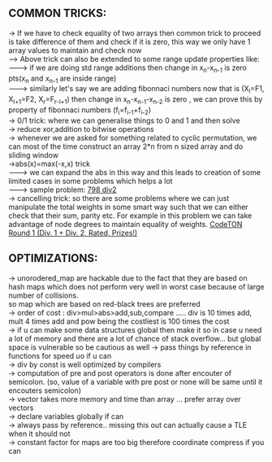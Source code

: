 **COMMON TRICKS:**
--
-> If we have to check equality of two arrays then common trick to proceed is take difference of them and check if it is zero, this way we only have 1 array values to maintain and check now\
--> Above trick can also be extended to some range update properties like:\
---> if we are doing std range additions then change in x<sub>n</sub>-x<sub>n-1</sub> is zero pts(x<sub>n</sub> and x<sub>n-1</sub> are inside range)\
---> similarly let's say we are adding fibonnaci numbers now that is (X<sub>l</sub>=F1, X<sub>l+1</sub>=F2, X<sub>r</sub>=F<sub>r-l+1</sub>) then change in x<sub>n</sub>-x<sub>n-1</sub>-x<sub>n-2</sub> is zero , we can prove this by property of fibonnaci numbers (f<sub>i</sub>=f<sub>i-1</sub>+f<sub>i-2</sub>)\
-> 0/1 trick: where we can generalise things to 0 and 1 and then solve\
-> reduce xor,addition to bitwise operations\
-> whenever we are asked for something related to cyclic permutation, we can most of the time construct an array 2\*n from n sized array and do sliding window\
->abs(x)=max(-x,x) trick\
---> we can expand the abs in this way and this leads to creation of some limited cases in some problems which helps a lot \
---> sample problem: [798 div2](https://codeforces.com/contest/1689/submission/161362525)\
-> cancelling trick: so there are some problems where we can just manipulate the total weights in some smart way such that we can either check that their sum, parity etc. For example in this problem we can take advantage of node degrees to maintain equality of weights. [CodeTON Round 1 (Div. 1 + Div. 2, Rated, Prizes!)](https://codeforces.com/contest/1656/problem/E)



**OPTIMIZATIONS:**
--

-> unorodered_map are hackable due to the fact that they are based on hash maps which does not perform very well in worst case because of large number of collisions.\
so map which are based on red-black trees are preferred\
-> order of cost : div>mul>abs>add,sub,compare  ..... div is 10 times add, mult 4 times add and pow being the costliest is 100 times the cost\
-> if u can make some data structures global then make it so in case u need a lot of memory and there are a lot of chance of stack overflow... but global space is vulnerable so be 
cautious as well
-> pass things by reference in functions for speed uo if u can\
-> div by const is well optimized by compilers\
-> computation of pre and post operators is done after encouter of semicolon. (so, value of a variable with pre post or none will be same until it encouters semicolon)\
-> vector takes more memory and time than array ... prefer array over vectors\
-> declare variables globally if can\
-> always pass by reference.. missing this out can actually cause a TLE when it should not\
-> constant factor for  maps are too big therefore coordinate compress if you can
